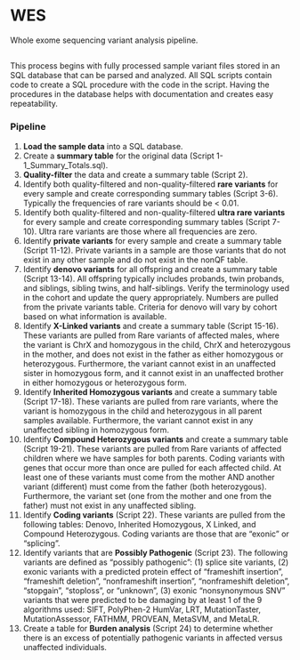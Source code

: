 # WES
Whole exome sequencing variant analysis pipeline.

##
This process begins with fully processed sample variant files stored in an SQL database that can be parsed and analyzed.  All SQL scripts contain code to create a SQL procedure with the code in the script.  Having the procedures in the database helps with documentation and creates easy repeatability.

### Pipeline
1. **Load the sample data** into a SQL database.
2. Create a **summary table** for the original data (Script 1- 1_Summary_Totals.sql).
3. **Quality-filter** the data and create a summary table (Script 2).
4. Identify both quality-filtered and non-quality-filtered **rare variants** for every sample and create  corresponding summary tables (Script 3-6). Typically the frequencies of rare variants should be < 0.01.
5. Identify both quality-filtered and non-quality-filtered **ultra rare variants** for every sample and create corresponding summary tables (Script 7-10).  Ultra rare variants are those where all frequencies are zero.
6. Identify **private variants** for every sample and create a summary table (Script 11-12). Private variants in a sample are those variants that do not exist in any other sample and do not exist in the nonQF table.
7. Identify **denovo variants** for all offspring and create a summary table (Script 13-14). All offspring typically includes probands, twin probands, and siblings, sibling twins, and half-siblings. Verify the terminology used in the cohort and update the query appropriately. Numbers are pulled from the private variants table. Criteria for denovo will vary by cohort based on what information is available.
8. Identify **X-Linked variants** and create a summary table (Script 15-16).  These variants are pulled from Rare variants of affected males, where the variant is ChrX and homozygous in the child, ChrX and heterozygous in the mother, and does not exist in the father as either homozygous or heterozygous. Furthermore, the variant cannot exist in an unaffected sister in homozygous form, and it cannot exist in an unaffected brother in either homozygous or heterozygous form.  
9. Identify **Inherited Homozygous variants** and create a summary table (Script 17-18). These variants are pulled from rare variants, where the variant is homozygous in the child and heterozygous in all parent samples available. Furthermore, the variant cannot exist in any unaffected sibling in homozygous form.
10. Identify **Compound Heterozygous variants** and create a summary table (Script 19-21).  These variants are pulled from Rare variants of affected children where we have samples for both parents. Coding variants with genes that occur more than once are pulled for each affected child. At least one of these variants must come from the mother AND another variant (different) must come from the father (both heterozygous). Furthermore, the variant set (one from the mother and one from the father) must not exist in any unaffected sibling.
11. Identify **Coding variants** (Script 22).  These variants are pulled from the following tables: Denovo, Inherited Homozygous, X Linked, and Compound Heterozygous. Coding variants are those that are “exonic” or “splicing”.
12. Identify variants that are **Possibly Pathogenic** (Script 23). The following variants are defined as “possibly pathogenic”: (1) splice site variants, (2) exonic variants with a predicted protein effect of “frameshift insertion”, “frameshift deletion”, “nonframeshift insertion”, “nonframeshift deletion”, “stopgain”, “stoploss”, or “unknown”, (3) exonic “nonsynonymous SNV” variants that were predicted to be damaging by at least 1 of the 9 algorithms  used: SIFT, PolyPhen-2 HumVar, LRT, MutationTaster, MutationAssessor, FATHMM, PROVEAN, MetaSVM, and MetaLR.
13. Create a table for **Burden analysis** (Script 24) to determine whether there is an excess of potentially pathogenic variants in affected versus unaffected individuals. 

